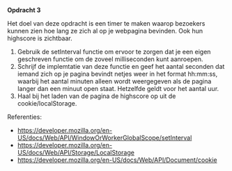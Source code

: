 **Opdracht 3**

Het doel van deze opdracht is een timer te maken waarop bezoekers kunnen zien hoe lang ze zich al op je webpagina bevinden. Ook hun highscore is zichtbaar.

1. Gebruik de setInterval functie om ervoor te zorgen dat je een eigen geschreven functie om de zoveel milliseconden kunt aanroepen.
2. Schrijf de implemtatie van deze functie en geef het aantal seconden dat iemand zich op je pagina bevindt netjes weer in het format hh:mm:ss, waarbij het aantal minuten alleen wordt weergegeven als de pagina langer dan een minuut open staat. Hetzelfde geldt voor het aantal uur.
4. Haal bij het laden van de pagina de highscore op uit de cookie/localStorage.

Referenties:
* https://developer.mozilla.org/en-US/docs/Web/API/WindowOrWorkerGlobalScope/setInterval
* https://developer.mozilla.org/en-US/docs/Web/API/Storage/LocalStorage
* https://developer.mozilla.org/en-US/docs/Web/API/Document/cookie